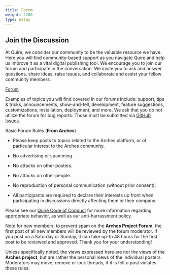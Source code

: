 ```yaml
---
title: Forum
weight: 2200
type: essay
---
```


## Join the Discussion

At Quire, we consider our community to be the valuable resource we have. Here you will find community-based support as you navigate Quire and help us improve it as a vital digital publishing tool. We encourage you to join our forum and participate in the conversation. We invite you to ask and answer questions, share ideas, raise issues, and collaborate and assist your fellow community members.

<div class="action-button">

[Forum](https://quire/getty.edu/community)

</div>

Examples of topics you will find covered in our forums include: support, tips & tricks, announcements, show-and-tell, development, feature suggestions, customizations, installation, deployment, and more. We ask that you do not utilize the forum for bug reports. Those must be submitted via [GitHub Issues](https://github.com/gettypubs/quire/issues).

Basic Forum Rules (**From Arches**)

- Please keep posts to topics related to the Arches platform, or of particular interest to the Arches community.

- No advertising or spamming.

- No attacks on other posters.

- No attacks on other people.

- No reproduction of personal communication (without prior consent).

- All participants are required to declare their interests up front when participating in discussions directly affecting them or their company.

Please see our [Quire Code of Conduct](https://quire/getty.edu/community/code-of-conduct) for more information regarding appropriate behavior, as well as our anti-harrassment policy.

Note for new members:  to prevent spam on the **Arches Project Forum**, the first post of all new members will be reviewed by the forum moderator. If you post on a Saturday or Sunday, it can take up-to 48 hours for the first post to be reviewed and approved.  Thank you for your understanding!

Unless specifically noted, the views expressed here are not the views of the **Arches project**, but are rather the personal views of the individual posters.  Moderators may move, remove or lock threads, if it is felt a post violates these rules.
